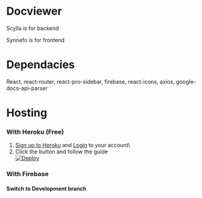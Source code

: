 # Docviewer
Scylla is for backend

Synnefo is for frontend

# Dependacies
React, react-router, react-pro-sidebar, firebase, react-icons, axios, google-docs-api-parser

# Hosting
### With Heroku (Free)
1. [Sign up to Heroku](https://signup.heroku.com/) and [Login](https://id.heroku.com/login) to your account\
2. Click the button and follow the guide\
[![Deploy](https://www.herokucdn.com/deploy/button.svg)](https://heroku.com/deploy?template=https://github.com/ThinhDDP/Docviewer/tree/heroku)


### With Firebase
#### Switch to Development branch


